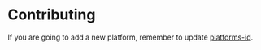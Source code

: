 # Contributing

If you are going to add a new platform, remember to update [platforms-id](platforms-id.md).